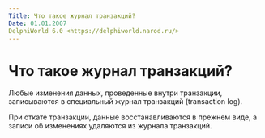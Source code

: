 ```yaml
---
Title: Что такое журнал транзакций?
Date: 01.01.2007
DelphiWorld 6.0 <https://delphiworld.narod.ru/>
---
```



Что такое журнал транзакций?
============================

Любые изменения данных, проведенные внутри транзакции, записываются в
специальный журнал транзакций (transaction log).

При откате транзакции, данные восстанавливаются в прежнем виде, а записи
об изменениях удаляются из журнала транзакций.


